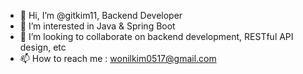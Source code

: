 - 👋 Hi, I’m @gitkim11, Backend Developer
- 👀 I’m interested in Java & Spring Boot
- 💞️ I’m looking to collaborate on backend development, RESTful API design, etc
- 📫 How to reach me : wonilkim0517@gmail.com

<!---
gitkim11/gitkim11 is a ✨ special ✨ repository because its `README.md` (this file) appears on your GitHub profile.
You can click the Preview link to take a look at your changes.
--->


